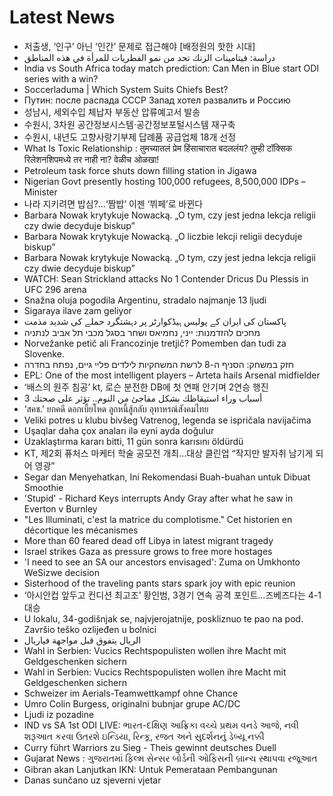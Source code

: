 # Latest News
-  저출생, ‘인구’ 아닌 ‘인간’ 문제로 접근해야 [배정원의 핫한 시대]
-  دراسة: فيتامينات الزنك تحد من نمو الفطريات للمرأة في هذه المناطق
-  India vs South Africa today match prediction: Can Men in Blue start ODI series with a win?
-  Soccerladuma | Which System Suits Chiefs Best?
-  Путин: после распада СССР Запад хотел развалить и Россию
-  성남시, 세외수입 체납자 부동산 압류예고서 발송
-  수원시, 3차원 공간정보시스템·공간정보포털시스템 재구축
-  수원시, 내년도 고향사랑기부제 답례품 공급업체 18개 선정
-  What Is Toxic Relationship : तुमच्यातलं प्रेम हिंसाचारात बदललंय? तुम्ही टॉक्सिक रिलेशनशिपमध्ये तर नाही ना? वेळीच ओळखा!
-  Petroleum task force shuts down filling station in Jigawa
-  Nigerian Govt presently hosting 100,000 refugees, 8,500,000 IDPs – Minister
-  나라 지키려면 밥심?…‘짬밥’ 이젠 ‘뷔페’로 바뀐다
-  Barbara Nowak krytykuje Nowacką. „O tym, czy jest jedna lekcja religii czy dwie decyduje biskup”
-  Barbara Nowak krytykuje Nowacką. „O liczbie lekcji religii decyduje biskup”
-  Barbara Nowak krytykuje Nowacką. „O tym, czy jest jedna lekcja religii czy dwie decyduje biskup”
-  WATCH: Sean Strickland attacks No 1 Contender Dricus Du Plessis in UFC 296 arena
-  Snažna oluja pogodila Argentinu, stradalo najmanje 13 ljudi
-  Sigaraya ilave zam geliyor
-  پاکستان کی ایران کے پولیس ہیڈکوارٹر پر دہشتگرد حملے کی شدید مذمت
-  מחכים להזדמנות: ייני, נחמיאס ושחר בסגל מכבי תל אביב לנתניה
-  Norvežanke petič ali Francozinje tretjič? Pomemben dan tudi za Slovenke.
-  חזק במשחק: הסניף ה-8 לרשת המשחקיות לילדים פליי גיים, נפתח בחדרה
-  EPL: One of the most intelligent players – Arteta hails Arsenal midfielder
-  ‘배스의 원주 침공’ kt, 로슨 분전한 DB에 첫 연패 안기며 2연승 행진
-  3 أسباب وراء استيقاظك بشكل مفاجئ من النوم.. تؤثر على صحتك
-  ‘สคช.’ ยกคดี ดอกเบี้ยโหด ลูกหนี้สู้กลับ อุทาหรณ์สังคมไทย
-  Veliki potres u klubu bivšeg Vatrenog, legenda se ispričala navijačima
-  Uşaqlar daha çox anaları ilə eyni ayda doğulur
-  Uzaklaştırma kararı bitti, 11 gün sonra karısını öldürdü
-  KT, 제2회 퓨처스 마케터 학술 공모전 개최…대상 클린업 “작지만 발자취 남기게 되어 영광”
-  Segar dan Menyehatkan, Ini Rekomendasi Buah-buahan untuk Dibuat Smoothie
-  'Stupid' - Richard Keys interrupts Andy Gray after what he saw in Everton v Burnley
-  "Les Illuminati, c'est la matrice du complotisme." Cet historien en décortique les mécanismes
-  More than 60 feared dead off Libya in latest migrant tragedy
-  Israel strikes Gaza as pressure grows to free more hostages
-  'I need to see an SA our ancestors envisaged': Zuma on Umkhonto WeSizwe decision
-  Sisterhood of the traveling pants stars spark joy with epic reunion
-  ‘아시안컵 앞두고 컨디션 최고조’ 황인범, 3경기 연속 공격 포인트...즈베즈다는 4-1 대승
-  U lokalu, 34-godišnjak se, najvjerojatnije, poskliznuo te pao na pod. Završio teško ozlijeđen u bolnici
-  الريال يتفوق قبل مواجهة فياريال
-  Wahl in Serbien: Vucics Rechtspopulisten wollen ihre Macht mit Geldgeschenken sichern
-  Wahl in Serbien: Vucics Rechtspopulisten wollen ihre Macht mit Geldgeschenken sichern
-  Schweizer im Aerials-Teamwettkampf ohne Chance
-  Umro Colin Burgess, originalni bubnjar grupe AC/DC
-  Ljudi iz pozadine
-  IND vs SA 1st ODI LIVE: ભારત-દક્ષિણ આફ્રિકા વચ્ચે પ્રથમ વનડે આજે, નવી શરૂઆત કરવા ઉતરશે ઇન્ડિયા, રિન્કૂ, રજત અને સુદર્શનનું ડેબ્યૂ નક્કી
-  Curry führt Warriors zu Sieg - Theis gewinnt deutsches Duell
-  Gujarat News : ગુજરાતમાં ફિલ્મ સેન્સર બોર્ડની ઓફિસની બ્રાન્ચ સ્થાપવા રજૂઆત
-  Gibran akan Lanjutkan IKN: Untuk Pemerataan Pembangunan
-  Danas sunčano uz sjeverni vjetar
